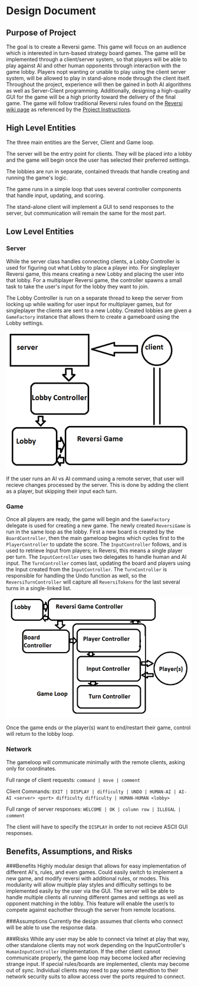 Design Document
===============

## Purpose of Project

The goal is to create a Reversi game. This game will focus on an audience which is interested in turn-based strategy board games. The game will be implemented through a client/server system, so that players will be able to play against AI and other human opponents through interaction with the game lobby. Players nopt wanting or unable to play using the client server system, will be allowed to play in stand-alone mode through the client itself. Throughout the project, experience will then be gained in both AI algorithms as well as Server-Client programming. Additionally, designing a high-quality GUI for the game will be a high priority toward the delivery of the final game. The game will follow traditional Reversi rules found on the [Reversi wiki page](http://en.wikipedia.org/wiki/Reversi) as referenced by the [Project Instructions](http://courses.cs.tamu.edu/choe/13fall/315/proj2.html).

## High Level Entities

The three main entities are the Server, Client and Game loop. 

The server will be the entry point for clients. They will be placed into a lobby and the game will begin once the user has selected their preferred settings.

The lobbies are run in separate, contained threads that handle creating and running the game's logic.

The game runs in a simple loop that uses several controller components that handle input, updating, and scoring.

The stand-alone client will implement a GUI to send responses to the server, but communication will remain the same for the most part.

## Low Level Entities

### Server
While the server class handles connecting clients, a Lobby Controller is used for figuring out what Lobby to place a player into. 
For singleplayer Reversi game, this means creating a new Lobby and placing the user into that lobby. For a multiplayer Reversi game, the controller spawns a small task to take the user's input for the lobby they want to join.

The Lobby Controller is run on a separate thread to keep the server from locking up while waiting for user input for multiplayer games, but for singleplayer the clients are sent to a new Lobby. 
Created lobbies are given a `GameFactory` instance that allows them to create a gameboard using the Lobby settings.

![Server Client Design](img/ServerClientDiagram.png)

If the user runs an AI vs AI command using a remote server, that user will recieve changes processed by the server. This is done by adding the client as a player, but skipping their input each turn.

### Game
Once all players are ready, the game will begin and the `GameFactory` delegate is used for creating a new game. The newly created `ReversiGame` is run in the same loop as the lobby.
First a new board is created by the `BoardController`, then the main gameloop begins which cycles first to the `PlayerController` to update the score. 
The `InputController` follows, and is used to retrieve Input from players; in Reversi, this means a single player per turn. The `InputController` uses two delegates to handle human and AI input.
The `TurnController` comes last, updating the board and players using the Input created from the `InputController`. The `TurnController` is responsible for handling the Undo function as well, so the `ReversiTurnController` will capture all `ReversiTokens` for the last several turns in a single-linked list.

![Reversi Logic Design](img/GameLogicDiagram.png)

Once the game ends or the player(s) want to end/restart their game, control will return to the lobby loop. 

### Network
The gameloop will communicate minimally with the remote clients, asking only for coordinates. 

Full range of client requests:
`command | move | comment`

Client Commands:
`EXIT | DISPLAY | difficulty | UNDO | HUMAN-AI | AI-AI <server> <port> difficulty difficulty | HUMAN-HUMAN <lobby>`

Full range of server responses: 
`WELCOME | OK | column row | ILLEGAL | comment`

The client will have to specify the `DISPLAY` in order to not recieve ASCII GUI responses.

## Benefits, Assumptions, and Risks

###Benefits 
Highly modular design that allows for easy implementation of different AI's, rules, and even games. Could easily switch to implement a new game, and modify reversi with additional rules, or modes. This modularity will allow multiple play styles and difficulty settings to be implemented easily by the user via the GUI. The server will be able to handle multiple clients all running different games and settings as well as opponent matching in the lobby. This feature will enable the user/s to compete against eachother through the server from remote locations.

###Assumptions
Currently the design assumes that clients who connect will be able to use the response data. 

###Risks
While any user may be able to connect via telnet at play that way, other standalone clients may not work depending on the InputController's `HumanInputController` implementation.
If the other client cannot communicate properly, the game loop may become locked after recieving strange input. If special rules/boards are implemented, clients may become out of sync. Individual clients may need to pay some attendtion to their network security suits to allow access over the ports required to connect.

